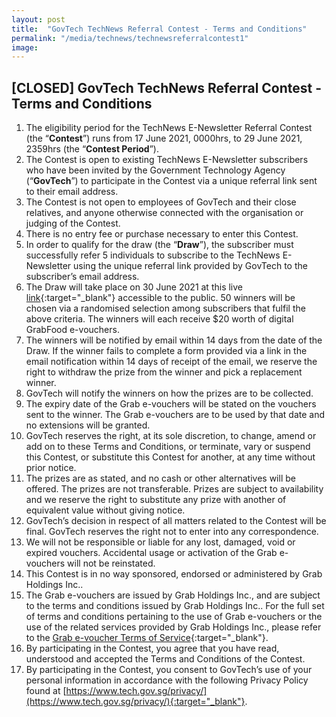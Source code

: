 ```yaml
---
layout: post
title:  "GovTech TechNews Referral Contest - Terms and Conditions"
permalink: "/media/technews/technewsreferralcontest1"
image: 
---
```


## [CLOSED] GovTech TechNews Referral Contest - Terms and Conditions

1.	The eligibility period for the TechNews E-Newsletter Referral Contest (the “**Contest**”) runs from 17 June 2021, 0000hrs, to 29 June 2021, 2359hrs (the “**Contest Period**”).
2.	The Contest is open to existing TechNews E-Newsletter subscribers who have been invited by the Government Technology Agency (“**GovTech**”) to participate in the Contest via a unique referral link sent to their email address.
3.	The Contest is not open to employees of GovTech and their close relatives, and anyone otherwise connected with the organisation or judging of the Contest.
4.	There is no entry fee or purchase necessary to enter this Contest.
5.	In order to qualify for the draw (the “**Draw**”), the subscriber must successfully refer 5 individuals to subscribe to the TechNews E-Newsletter using the unique referral link provided by GovTech to the subscriber’s email address.
6.	The Draw will take place on 30 June 2021 at this live [link](https://go.gov.sg/technewscontestlivedraw-1){:target="_blank"} accessible to the public. 50 winners will be chosen via a randomised selection among subscribers that fulfil the above criteria. The winners will each receive $20 worth of digital GrabFood e-vouchers.
7.	The winners will be notified by email within 14 days from the date of the Draw. If the winner fails to complete a form provided via a link in the email notification within 14 days of receipt of the email, we reserve the right to withdraw the prize from the winner and pick a replacement winner.
8.	GovTech will notify the winners on how the prizes are to be collected.
9.	The expiry date of the Grab e-vouchers will be stated on the vouchers sent to the winner. The Grab e-vouchers are to be used by that date and no extensions will be granted.
10.	GovTech reserves the right, at its sole discretion, to change, amend or add on to these Terms and Conditions, or terminate, vary or suspend this Contest, or substitute this Contest for another, at any time without prior notice.
11.	The prizes are as stated, and no cash or other alternatives will be offered. The prizes are not transferable. Prizes are subject to availability and we reserve the right to substitute any prize with another of equivalent value without giving notice.
12.	GovTech’s decision in respect of all matters related to the Contest will be final. GovTech reserves the right not to enter into any correspondence.
13.	We will not be responsible or liable for any lost, damaged, void or expired vouchers. Accidental usage or activation of the Grab e-vouchers will not be reinstated.
14.	This Contest is in no way sponsored, endorsed or administered by Grab Holdings Inc..
15.	The Grab e-vouchers are issued by Grab Holdings Inc., and are subject to the terms and conditions issued by Grab Holdings Inc.. For the full set of terms and conditions pertaining to the use of Grab e-vouchers or the use of the related services provided by Grab Holdings Inc., please refer to the [Grab e-voucher Terms of Service](https://gifts.grab.com/sg/terms-of-use/){:target="_blank"}.
16.	By participating in the Contest, you agree that you have read, understood and accepted the Terms and Conditions of the Contest.
17.	By participating in the Contest, you consent to GovTech’s use of your personal information in accordance with the following Privacy Policy found at [https://www.tech.gov.sg/privacy/](https://www.tech.gov.sg/privacy/){:target="_blank"}. 

